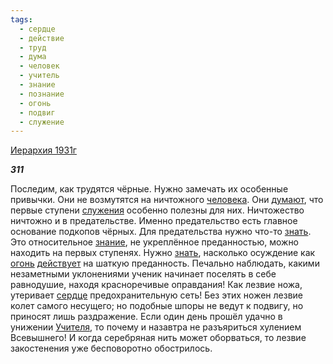 ```yaml
---
tags:
  - сердце
  - действие
  - труд
  - дума
  - человек
  - учитель
  - знание
  - познание
  - огонь
  - подвиг
  - служение
---
```

[Иерархия 1931г](https://127.0.0.1:4002/agni/1931)

___311___

Последим, как трудятся чёрные. Нужно замечать их особенные привычки. Они не возмутятся на ничтожного [человека](../../../tags/#человек). Они [думают](../../../tags/#дума), что первые ступени [служения](../../../tags/#служение) особенно полезны для них. Ничтожество ничтожно и в предательстве. Именно предательство есть главное основание подкопов чёрных. Для предательства нужно что-то [знать](../../../tags/#познание). Это относительное [знание](../../../tags/#знание), не укреплённое преданностью, можно находить на первых ступенях. Нужно [знать](../../../tags/#познание), насколько осуждение как [огонь](../../../tags/#огонь) [действует](../../../tags/#действие) на шаткую преданность. Печально наблюдать, какими незаметными уклонениями ученик начинает поселять в себе равнодушие, находя красноречивые оправдания! Как лезвие ножа, утеривает [сердце](../../../tags/#сердце) предохранительную сеть! Без этих ножен лезвие колет самого несущего; но подобные шпоры не ведут к подвигу, но приносят лишь раздражение. Если один день прошёл удачно в унижении [Учителя](../../../tags/#учитель), то почему и назавтра не разъяриться хулением Всевышнего! И когда серебряная нить может оборваться, то лезвие закостенения уже бесповоротно обострилось.   

